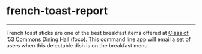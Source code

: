 # french-toast-report

---

French toast sticks are one of the best breakfast items offered at [Class of '53 Commons Dining Hall](https://dining.dartmouth.edu/hours-and-locations/fall-term-dining-schedule) (foco). 
This command line app will email a set of users when this delectable dish is on the breakfast menu.

